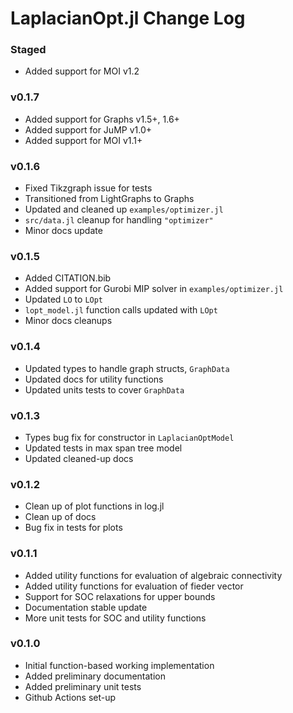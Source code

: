 LaplacianOpt.jl Change Log
=========================

### Staged 
- Added support for MOI v1.2

### v0.1.7
- Added support for Graphs v1.5+, 1.6+
- Added support for JuMP v1.0+
- Added support for MOI v1.1+

### v0.1.6
- Fixed Tikzgraph issue for tests 
- Transitioned from LightGraphs to Graphs
- Updated and cleaned up `examples/optimizer.jl`
- `src/data.jl` cleanup for handling `"optimizer"`
- Minor docs update 

### v0.1.5
- Added CITATION.bib
- Added support for Gurobi MIP solver in `examples/optimizer.jl` 
- Updated `LO` to `LOpt`
- `lopt_model.jl` function calls updated with `LOpt`
- Minor docs cleanups

### v0.1.4 
- Updated types to handle graph structs, `GraphData`
- Updated docs for utility functions
- Updated units tests to cover `GraphData`

### v0.1.3
- Types bug fix for constructor in `LaplacianOptModel`
- Updated tests in max span tree model 
- Updated cleaned-up docs

### v0.1.2
- Clean up of plot functions in log.jl
- Clean up of docs 
- Bug fix in tests for plots

### v0.1.1
- Added utility functions for evaluation of algebraic connectivity 
- Added utility functions for evaluation of fieder vector
- Support for SOC relaxations for upper bounds 
- Documentation stable update
- More unit tests for SOC and utility functions

### v0.1.0
- Initial function-based working implementation 
- Added preliminary documentation 
- Added preliminary unit tests
- Github Actions set-up
